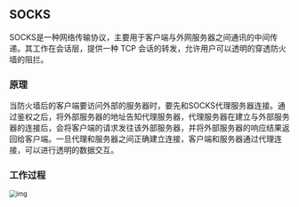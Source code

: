 ## SOCKS

SOCKS是一种网络传输协议，主要用于客户端与外网服务器之间通讯的中间传递。其工作在会话层，提供一种 TCP 会话的转发，允许用户可以透明的穿透防火墙的阻拦。

### 原理

当防火墙后的客户端要访问外部的服务器时，要先和SOCKS代理服务器连接。通过鉴权之后，将外部服务器的地址告知代理服务器，代理服务器在建立与外部服务器的连接后，会将客户端的请求发往该外部服务器，并将外部服务器的响应结果返回给客户端。一旦代理和服务器之间正确建立连接，客户端和服务器通过代理连接，可以进行透明的数据交互。

### 工作过程

<img src="https://pic1.zhimg.com/v2-5fca0d6c2fce1fae7da7ab9669bf3cf8_b.jpg" alt="img" style="zoom:80%;" />
